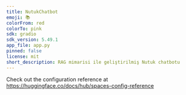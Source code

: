 ```yaml
---
title: NutukChatbot
emoji: 📚
colorFrom: red
colorTo: pink
sdk: gradio
sdk_version: 5.49.1
app_file: app.py
pinned: false
license: mit
short_description: RAG mimarisi ile geliştirilmiş Nutuk chatbotu
---
```


Check out the configuration reference at https://huggingface.co/docs/hub/spaces-config-reference
